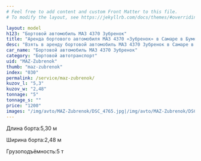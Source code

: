 ```yaml
---
# Feel free to add content and custom Front Matter to this file.
# To modify the layout, see https://jekyllrb.com/docs/themes/#overriding-theme-defaults

layout: model
h123: "Бортовой автомобиль МАЗ 4370 Зубренок"
title: "Аренда бортового автомобиля МАЗ 4370 «Зубренок» в Самаре в Бумеранг-АвтоТранс"
desc: "Взять в аренду бортовой автомобиль МАЗ 4370 Зубренок в Самаре в Бумеранг-АвтоТранс"
car_name: "Бортовой автомобиль МАЗ 4370 Зубренок"
category: "Бортовой автотранспорт"
uid: "MAZ-Zubrenok"
thumb: "maz-zubrenok"
index: "030"
permalink: /service/maz-zubrenok/
kuzov_l: "5,3"
kuzov_w: "2,48"
tonnage: "5"
tonnage_s: ""
price: "1200"
images: "/img/avto/MAZ-Zubrenok/DSC_4765.jpg|/img/avto/MAZ-Zubrenok/DSC_4767.jpg"
---
```


<span>Длина борта:</span><span>5,30 м</span>

<span>Ширина борта:</span><span>2,48 м</span>

<span>Грузоподъёмность:</span><span>5 т</span>
